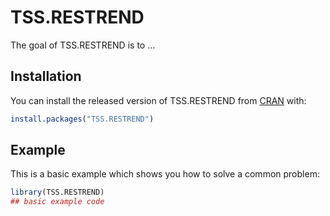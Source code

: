 
# TSS.RESTREND

<!-- badges: start -->
<!-- badges: end -->

The goal of TSS.RESTREND is to ...

## Installation

You can install the released version of TSS.RESTREND from [CRAN](https://CRAN.R-project.org) with:

``` r
install.packages("TSS.RESTREND")
```

## Example

This is a basic example which shows you how to solve a common problem:

``` r
library(TSS.RESTREND)
## basic example code
```

